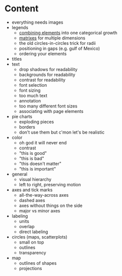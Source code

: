 # Content

* everything needs images
* legends
  - [combining elements](http://jonathansoma.com/singles/) into one categorical growth
  - [matrixes](http://e.huffpost.com/datadot/images/us-heroin/vba-legend-7f9da8d67316775e83e2d27b05694fd6.png) for multiple dimensions
  - the old circles-in-circles trick for radii
  - positioning in gaps (e.g. gulf of Mexico)
  - ordering your elements
* titles
* text
  - drop shadows for readability
  - backgrounds for readability
  - contrast for readability
  - font selection
  - font sizing
  - too much text
  - annotation
  - too many different font sizes
  - associating with page elements
* pie charts
  - exploding pieces
  - borders
  - don't use them but c'mon let's be realistic
* color
  - oh god it will never end
  - contrast
  - "this is good"
  - "this is bad"
  - "this doesn't matter"
  - "this is important"
* general
  - visual hierarchy
  - left to right, preserving motion
* axes and tick marks
  - all-the-way-across axes
  - dashed axes
  - axes without things on the side
  - major vs minor axes
* labeling
  - units
  - overlap
  - direct labeling
* circles (maps, scatterplots)
  - small on top
  - outlines
  - transparency
* map
  - outlines of shapes
  - projections